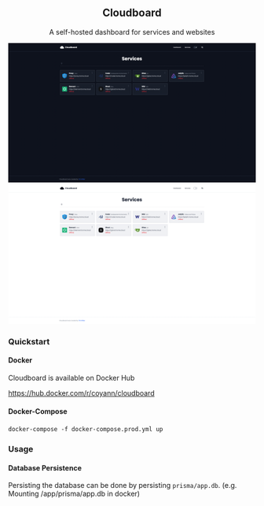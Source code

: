 <div align="center">
  <h2>Cloudboard</h2>
  <p>A self-hosted dashboard for services and websites</p>
  <img src="./screenshots/dark.png" alt="dark screenshot" border="0">
  <img src="./screenshots/light.png" alt="light screenshot" border="0">
</div>
<h3>Quickstart</h3>
<h4>Docker</h4>
<p>Cloudboard is available on Docker Hub</p>
<a href="https://hub.docker.com/r/coyann/cloudboard">https://hub.docker.com/r/coyann/cloudboard</a>
<h4>Docker-Compose</h4>
<code>docker-compose -f docker-compose.prod.yml up</code></p>
<h3>Usage</h3>
<h4>Database Persistence</h4>
<p>Persisting the database can be done by persisting <code>prisma/app.db</code>. (e.g. Mounting /app/prisma/app.db in docker)</p>